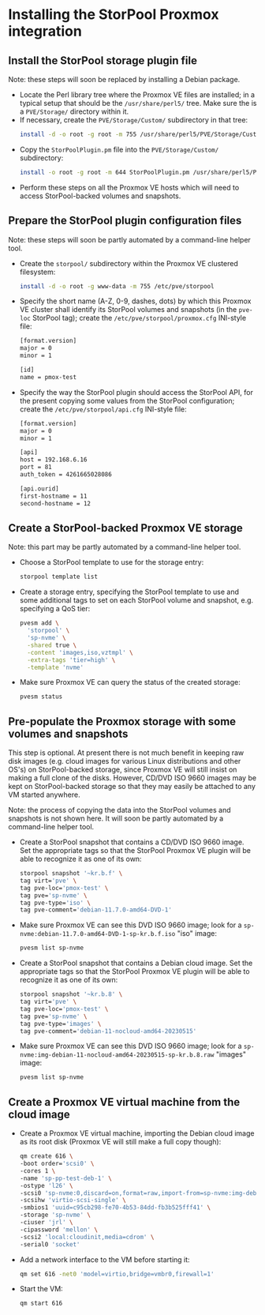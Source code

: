 <!--
SPDX-FileCopyrightText: StorPool <support@storpool.com>
SPDX-License-Identifier: BSD-2-Clause
-->

# Installing the StorPool Proxmox integration

## Install the StorPool storage plugin file

Note: these steps will soon be replaced by installing a Debian package.

- Locate the Perl library tree where the Proxmox VE files are installed;
  in a typical setup that should be the `/usr/share/perl5/` tree.
  Make sure the is a `PVE/Storage/` directory within it.
- If necessary, create the `PVE/Storage/Custom/` subdirectory in that tree:
  ``` sh
  install -d -o root -g root -m 755 /usr/share/perl5/PVE/Storage/Custom
  ```
- Copy the `StorPoolPlugin.pm` file into the `PVE/Storage/Custom/` subdirectory:
  ``` sh
  install -o root -g root -m 644 StorPoolPlugin.pm /usr/share/perl5/PVE/Storage/Custom/
  ```
- Perform these steps on all the Proxmox VE hosts which will need to access
  StorPool-backed volumes and snapshots.

## Prepare the StorPool plugin configuration files

Note: these steps will soon be partly automated by a command-line helper tool.

- Create the `storpool/` subdirectory within the Proxmox VE clustered filesystem:
  ``` sh
  install -d -o root -g www-data -m 755 /etc/pve/storpool
  ```
- Specify the short name (A-Z, 0-9, dashes, dots) by which this Proxmox VE cluster
  shall identify its StorPool volumes and snapshots (in the `pve-loc` StorPool tag);
  create the `/etc/pve/storpool/proxmox.cfg` INI-style file:
  ``` sh
  [format.version]
  major = 0
  minor = 1

  [id]
  name = pmox-test
  ```
- Specify the way the StorPool plugin should access the StorPool API, for the present
  copying some values from the StorPool configuration;
  create the `/etc/pve/storpool/api.cfg` INI-style file:
  ``` sh
  [format.version]
  major = 0
  minor = 1

  [api]
  host = 192.168.6.16
  port = 81
  auth_token = 4261665028086

  [api.ourid]
  first-hostname = 11
  second-hostname = 12
  ```

## Create a StorPool-backed Proxmox VE storage

Note: this part may be partly automated by a command-line helper tool.

- Choose a StorPool template to use for the storage entry:
  ``` sh
  storpool template list
  ```
- Create a storage entry, specifying the StorPool template to use and
  some additional tags to set on each StorPool volume and snapshot, e.g.
  specifying a QoS tier:
  ``` sh
  pvesm add \
    'storpool' \
    'sp-nvme' \
    -shared true \
    -content 'images,iso,vztmpl' \
    -extra-tags 'tier=high' \
    -template 'nvme'
  ```
- Make sure Proxmox VE can query the status of the created storage:
  ``` sh
  pvesm status
  ```

## Pre-populate the Proxmox storage with some volumes and snapshots

This step is optional.
At present there is not much benefit in keeping raw disk images
(e.g. cloud images for various Linux distributions and other OS's) on
StorPool-backed storage, since Proxmox VE will still insist on making
a full clone of the disks.
However, CD/DVD ISO 9660 images may be kept on StorPool-backed storage so that
they may easily be attached to any VM started anywhere.

Note: the process of copying the data into the StorPool volumes and snapshots is
not shown here.
It will soon be partly automated by a command-line helper tool.

- Create a StorPool snapshot that contains a CD/DVD ISO 9660 image.
  Set the appropriate tags so that the StorPool Proxmox VE plugin will be
  able to recognize it as one of its own:
  ``` sh
  storpool snapshot '~kr.b.f' \
  tag virt='pve' \
  tag pve-loc='pmox-test' \
  tag pve='sp-nvme' \
  tag pve-type='iso' \
  tag pve-comment='debian-11.7.0-amd64-DVD-1'
  ```
- Make sure Proxmox VE can see this DVD ISO 9660 image; look for
  a `sp-nvme:debian-11.7.0-amd64-DVD-1-sp-kr.b.f.iso` "iso" image:
  ``` sh
  pvesm list sp-nvme
  ```
- Create a StorPool snapshot that contains a Debian cloud image.
  Set the appropriate tags so that the StorPool Proxmox VE plugin will be
  able to recognize it as one of its own:
  ``` sh
  storpool snapshot '~kr.b.8' \
  tag virt='pve' \
  tag pve-loc='pmox-test' \
  tag pve='sp-nvme' \
  tag pve-type='images' \
  tag pve-comment='debian-11-nocloud-amd64-20230515'
  ```
- Make sure Proxmox VE can see this DVD ISO 9660 image; look for
  a `sp-nvme:img-debian-11-nocloud-amd64-20230515-sp-kr.b.8.raw` "images" image:
  ``` sh
  pvesm list sp-nvme
  ```

## Create a Proxmox VE virtual machine from the cloud image

- Create a Proxmox VE virtual machine, importing the Debian cloud image as
  its root disk (Proxmox VE will still make a full copy though):
  ``` sh
  qm create 616 \
  -boot order='scsi0' \
  -cores 1 \
  -name 'sp-pp-test-deb-1' \
  -ostype 'l26' \
  -scsi0 'sp-nvme:0,discard=on,format=raw,import-from=sp-nvme:img-debian-11-nocloud-amd64-20230515-sp-kr.b.8.raw,iothread=1,size=2G' \
  -scsihw 'virtio-scsi-single' \
  -smbios1 'uuid=c95cb298-fe70-4b53-84dd-fb3b525fff41' \
  -storage 'sp-nvme' \
  -ciuser 'jrl' \
  -cipassword 'mellon' \
  -scsi2 'local:cloudinit,media=cdrom' \
  -serial0 'socket'
  ```
- Add a network interface to the VM before starting it:
  ``` sh
  qm set 616 -net0 'model=virtio,bridge=vmbr0,firewall=1'
  ```
- Start the VM:
  ``` sh
  qm start 616
  ```
